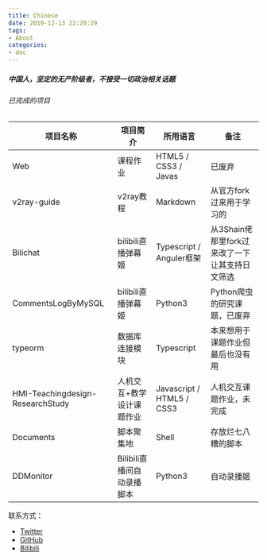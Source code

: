 ```yaml
---
title: Chinese
date: 2019-12-13 22:20:29
tags:
- About
categories:
- doc
---
```


#####  中国人，坚定的无产阶级者，不接受一切政治相关话题 



###### 已完成的项目

| 项目名称                         | 项目简介                   | 所用语言                  | 备注                                           |
| -------------------------------- | -------------------------- | ------------------------- | ---------------------------------------------- |
| Web                              | 课程作业                   | HTML5 / CSS3 / Javas      | 已废弃                                         |
| v2ray-guide                      | v2ray教程                  | Markdown                  | 从官方fork过来用于学习的                       |
| Bilichat                         | bilibili直播弹幕姬         | Typescript / Anguler框架  | 从3Shain佬那里fork过来改了一下让其支持日文筛选 |
| CommentsLogByMySQL               | bilibili直播弹幕姬         | Python3                   | Python爬虫的研究课题，已废弃                   |
| typeorm                          | 数据库连接模块             | Typescript                | 本来想用于课题作业但最后也没有用               |
| HMI-Teachingdesign-ResearchStudy | 人机交互+教学设计课题作业  | Javascript / HTML5 / CSS3 | 人机交互课题作业，未完成                       |
| Documents                        | 脚本聚集地                 | Shell                     | 存放烂七八糟的脚本                             |
| DDMonitor                        | Bilibili直播间自动录播脚本 | Python3                   | 自动录播姬                                     |



联系方式：


- [Twitter](https://twitter.com/SaberWang123)
- [GitHub](https://github.com/dreammer12138)
- [Bilibili](https://space.bilibili.com/13390752)